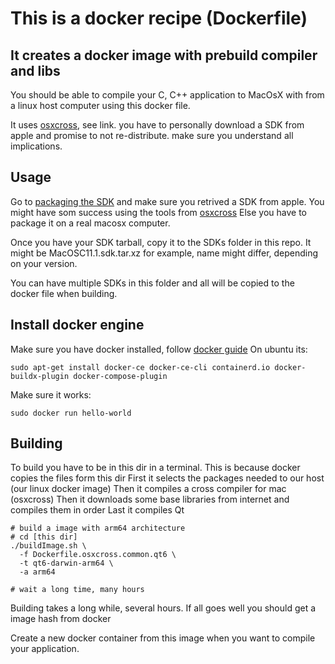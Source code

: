 # This is a docker recipe (Dockerfile)
## It creates a docker image with prebuild compiler and libs

You should be able to compile your C, C++ application to
MacOsX with from a linux host computer using this docker file.

It uses [osxcross](https://github.com/tpoechtrager/osxcross), see link.
you have to personally download a SDK from apple and promise to not re-distribute.
make sure you understand all implications.

## Usage
Go to [packaging the SDK](https://github.com/tpoechtrager/osxcross#packaging-the-sdk) and make sure you retrived a SDK from apple.
You might have som success using the tools from [osxcross](https://github.com/tpoechtrager/osxcross/tree/master/tools)
Else you have to package it on a real macosx computer.

Once you have your SDK tarball, copy it to the SDKs folder in this repo.
It might be MacOSC11.1.sdk.tar.xz for example, name might differ, depending on your version.

You can have multiple SDKs in this folder and all will be copied to the docker file when building.

## Install docker engine
Make sure you have docker installed, follow [docker guide](https://docs.docker.com/engine/install/)
On ubuntu its:
```
sudo apt-get install docker-ce docker-ce-cli containerd.io docker-buildx-plugin docker-compose-plugin
```
Make sure it works:
```
sudo docker run hello-world
```

## Building
To build you have to be in this dir in a terminal. This is because docker copies the files form this dir
First it selects the packages needed to our host (our linux docker image)
Then it compiles a cross compiler for mac (osxcross)
Then it downloads some base libraries from internet and compiles them in order
Last it compiles Qt
```
# build a image with arm64 architecture
# cd [this dir]
./buildImage.sh \
  -f Dockerfile.osxcross.common.qt6 \
  -t qt6-darwin-arm64 \
  -a arm64

# wait a long time, many hours
```
Building takes a long while, several hours.
If all goes well you should get a image hash from docker

Create a new docker container from this image when you want to compile your application.
```

```


